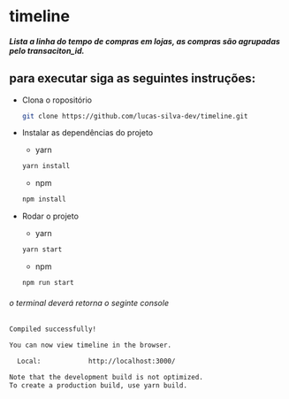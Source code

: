 # timeline

##### Lista a linha do tempo de compras em lojas, as compras são agrupadas pelo transaciton_id.

## para executar siga as seguintes instruções:

- Clona o ropositório

  ```bash
  git clone https://github.com/lucas-silva-dev/timeline.git
  ```

- Instalar as dependências do projeto

  - yarn

  ```bash
  yarn install
  ```

  - npm

  ```bash
  npm install
  ```

- Rodar o projeto

  - yarn

  ```bash
  yarn start
  ```

  - npm

  ```bash
  npm run start
  ```

###### o terminal deverá retorna o seginte console

```bash
Compiled successfully!

You can now view timeline in the browser.

  Local:            http://localhost:3000/

Note that the development build is not optimized.
To create a production build, use yarn build.
```
